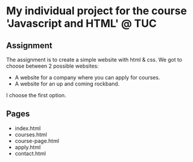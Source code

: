 # My individual project for the course 'Javascript and HTML' @ TUC

## Assignment
The assignment is to create a simple website with html & css.
We got to choose between 2 possible websites:
- A website for a company where you can apply for courses.
- A website for an up and coming rockband.

I choose the first option.

## Pages
- index.html
- courses.html
- course-page.html
- apply.html
- contact.html
